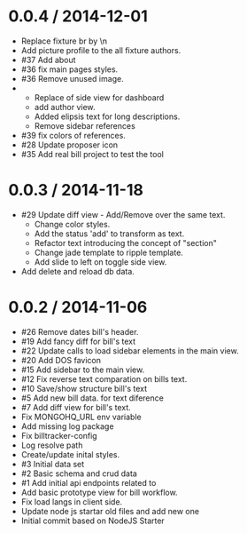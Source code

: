 
0.0.4 / 2014-12-01
==================
  
  * Replace fixture br by \n
  * Add picture profile to the all fixture authors.
  * #37 Add about
  * #36 fix main pages styles.
  * #36 Remove unused image.
  *  - Replace of side view for dashboard 
     - add author view. 
     - Added elipsis text for long descriptions. 
     - Remove sidebar references
  * #39 fix colors of references.
  * #28 Update proposer icon
  * #35 Add real bill project to test the tool

0.0.3 / 2014-11-18
==================

  * #29 Update diff view - Add/Remove over the same text.
      - Change color styles.
      - Add the status 'add' to transform as text.
      - Refactor text introducing the concept of "section"
      - Change jade template to ripple template.
      - Add slide to left on toggle side view.
  * Add delete and reload db data.

0.0.2 / 2014-11-06
==================
  * #26 Remove dates bill's header.
  * #19 Add fancy diff for bill's text
  * #22 Update calls to load sidebar elements in the main view.
  * #20 Add DOS favicon 
  * #15 Add sidebar to the main view. 
  * #12 Fix reverse text comparation on bills text.
  * #10 Save/show structure bill's text 
  * #5 Add new bill data. for text diference
  * #7 Add diff view for bill's text.
  * Fix MONGOHQ_URL env variable
  * Add missing log package
  * Fix billtracker-config
  * Log resolve path
  * Create/update inital styles.
  * #3 Initial data set
  * #2 Basic schema and crud data 
  * #1 Add initial api endpoints related to 
  * Add basic prototype view for bill workflow.
  * Fix load langs in client side.
  * Update node js startar old files and add new one
  * Initial commit based on NodeJS Starter
